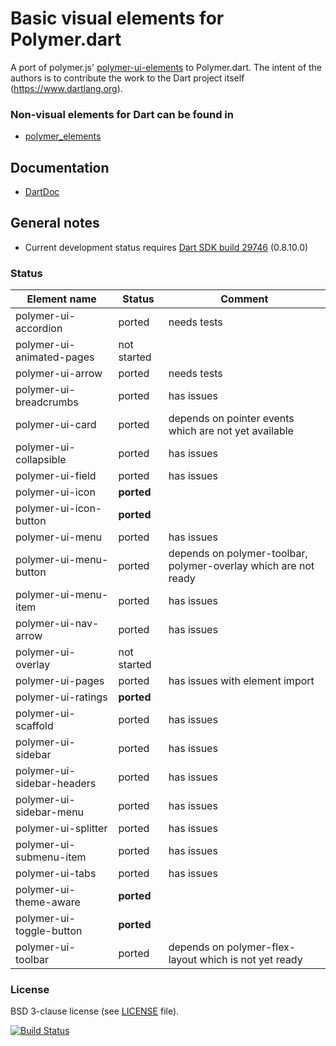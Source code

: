 # Basic visual elements for Polymer.dart

A port of polymer.js' [polymer-ui-elements](https://github.com/Polymer/polymer-ui-elements) to Polymer.dart.
The intent of the authors is to contribute the work to the Dart project itself (https://www.dartlang.org).

### Non-visual elements for Dart can be found in
* [polymer_elements](https://github.com/ErikGrimes/polymer_elements)

## Documentation
* [DartDoc](http://erikgrimes.github.io/polymer_elements/docs/index.html)

## General notes

* Current development status requires [Dart SDK build 29746](http://gsdview.appspot.com/dart-editor-archive-continuous/29746/) (0.8.10.0)

### Status

Element name               |   Status    | Comment
-------------------------- | ----------- | ----------
polymer-ui-accordion       | ported      | needs tests     
polymer-ui-animated-pages  | not started |     
polymer-ui-arrow           | ported      | needs tests     
polymer-ui-breadcrumbs     | ported      | has issues     
polymer-ui-card            | ported      | depends on pointer events which are not yet available  
polymer-ui-collapsible     | ported      | has issues     
polymer-ui-field           | ported      | has issues     
polymer-ui-icon            | **ported**  |     
polymer-ui-icon-button     | **ported**  |     
polymer-ui-menu            | ported      | has issues     
polymer-ui-menu-button     | ported      | depends on polymer-toolbar, polymer-overlay which are not ready     
polymer-ui-menu-item       | ported      | has issues     
polymer-ui-nav-arrow       | ported      | has issues
polymer-ui-overlay         | not started |
polymer-ui-pages           | ported      | has issues with element import
polymer-ui-ratings         | **ported**  |
polymer-ui-scaffold        | ported      | has issues
polymer-ui-sidebar         | ported      | has issues
polymer-ui-sidebar-headers | ported      | has issues
polymer-ui-sidebar-menu    | ported      | has issues
polymer-ui-splitter        | ported      | has issues
polymer-ui-submenu-item    | ported      | has issues
polymer-ui-tabs            | ported      | has issues
polymer-ui-theme-aware     | **ported**  |
polymer-ui-toggle-button   | **ported**  |
polymer-ui-toolbar         | ported      | depends on polymer-flex-layout which is not yet ready    


### License
BSD 3-clause license (see [LICENSE](https://github.com/ErikGrimes/polymer-ui_elements/blob/master/LICENSE) file).

[![Build Status](https://drone.io/github.com/ErikGrimes/polymer_ui_elements/status.png)](https://drone.io/github.com/ErikGrimes/polymer_ui_elements/latest)


